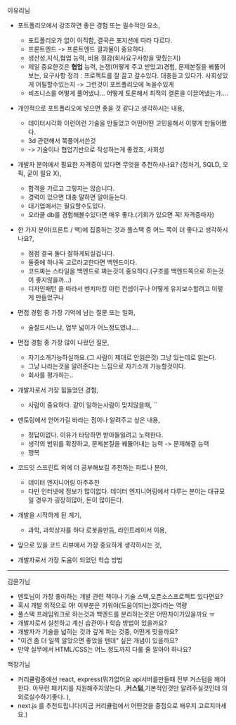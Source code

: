 이유리님
- 포트폴리오에서 강조하면 좋은 경험 또는 필수적인 요소,
	- 포트폴리오가 없이 이직함, 결국은 포지션에 따라 다르다.
	- 프론트엔드 -> 프론트엔드 결과물이 중요하다.
	- 생산성,지식,협업 능력, 비용 절감(회사요구사항을 맞췄는지)
	- 제일 중요한것은 **협업** 능력, 논쟁(어떻게 주고 받았고)경험, 문제본질을 꿰뚫어보는, 요구사항 정리 : 프로젝트를 잘 끌고 갈수있다. 대충듣고 있다가. 사회성있게 어필할수있는지 -> 그런것이 포트폴리오에 녹을수있게
	- 비즈니스를 어떻게 풀어냈냐... 어떻게 토론해서 최적의 결론을 이끌어냈는가....
- 개인적으로 포트폴리오에 넣으면 좋을 것 같다고 생각하시는 내용,
	- 데이터시각화 이런이런 기술을 만들었고 어떤어떤 고민을해서 이렇게 만들어봤다.
	- 3d 관련해서 쭉풀어서쓴것
	- -> 기술이나 협업기반으로 작성하는게 좋겠죠, 사회성
- 개발자 분야에서 필요한 자격증이 있다면 무엇을 추천하시나요? (정처기, SQLD, 오픽, 굳이 필요 X),
	- 합격을 가르고 그렇지는 않습니다.
	- 경력이 있으면 대충 말하면 알아듣는다.
	- 대기업에서는 필요할수도있다.
	- 오라클 db를 경험해볼수있다면 매우 좋다.(기회가 있으면 꼭! 자격증따자)
- 한 가지 분야(프론트 / 백)에 집중하는 것과 풀스택 중 어느 쪽이 더 좋다고 생각하시나요?,
	- 점점 결국 둘다 잘하게되실겁니다.
	- 둘중에 하나꼭 고르라고한다면 백엔드이다.
	- 코드짜는 스타일을 백엔드로 짜는것이 중요하다.(구조를 백엔드쪽으로 하는것이 좋지않을까...)
	- 디자인패턴 을 따라서 벤치마킹 이런 컨셉이구나 어떻게 유지보수할려고 이렇게 만들었구나 
- 면접 경험 중 가장 기억에 남는 질문 또는 일화,
	- 술잘드시느냐, 업무 넓이가 어느정도였냐.... 
- 면접 경험 중 가장 많이 나왔던 질문,
	- 자기소개가능하실까요.(그 사람이 제대로 안읽은것) 그냥 있는데로 읽는다.
	- 그냥 나라는것을 알려준다는 느낌으로 자기소개 가능할것이다.
	- 회사를 평가하는..

- 개발자로서 가장 힘들었던 경험,
	- 사람이 중요하다. 같이 일하는사람이 맞지않을때,
``
- 멘토링에서 얻어가길 바라는 점이나 알려주고 싶은 내용,
	- 정답이없다. 이유가 타당하면 받아들일려고 노력한다.
	- 생각의 범위를 확장하고, 문제본질을 꿰뚫어내는 능력 -> 문제해결 능력
	- 행복

- 코드잇 스프린트 외에 더 공부해보길 추천하는 파트나 분야,
	- 데이터 엔지니어링 아주추천
	- 다만 인터넷에 정보가 많이없다. 데이터 엔지니어링에서 다루는 분야는 대규모일 경우가 굉장히많아, 돈이 많이든다.

- 개발을 시작하게 된 계기,
	- 과학, 과학상자를 하다 로봇을만듬, 라인트레이서 이용,
- 앞으로 있을 코드 리뷰에서 가장 중요하게 생각하시는 것,
- 개발자로서 가장 도움이 되었던 학습 방법

---
김윤기님
- 멘토님이 가장 좋아하는 개발 관련 책이나 기술 스택,오픈소스프로젝트 있다면요?
- 혹시 개발 외적으로 아! 이부분은 키워야(도움이되는)겠다라는 역량
- 풀스택 프레임워크로 하는것과 백엔드를 분리하는것은 어떤차이가있을까요 ㅠ
- 개발자로서 실천하고 계신 습관이나 학습 방법이 있을까요?
- 개발자가 기술을 넓히는 것과 깊게 파는 것중, 어떤게 맞을까요?
- "이건 좀 더 일찍 알았으면 좋았을 텐데" 싶은 개념이 있을까요?
- 만약 실무에서 HTML/CSS는 어느 정도까지 다룰 줄 알아야 하나요?

백창기님
- 커리큘럼중에선 react, express(뭐가없어요 api서버를만들때 전부 커스텀을 해야한다. 아무런 패키지를 지원해주지않는다. ,**커스텀**,기본적인것만 알려주실것인데 의외로실수하기좋다. ),
- next.js 를 추천드립니다(지금 커리큘럼에서 어떤것을 중점으로 배우지 고르지마세요.)